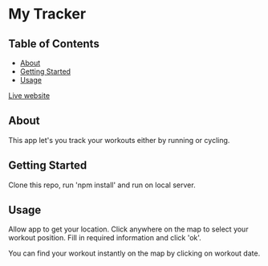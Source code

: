 # My Tracker

## Table of Contents

- [About](#about)
- [Getting Started](#getting_started)
- [Usage](#usage)

[Live website](https://www.google.com)

## About <a name = "about"></a>

This app let's you track your workouts either by running or cycling.

## Getting Started <a name = "getting_started"></a>

Clone this repo, run 'npm install' and run on local server.

## Usage <a name = "usage"></a>

Allow app to get your location. Click anywhere on the map to select your workout position. Fill in required information and click 'ok'.

You can find your workout instantly on the map by clicking on workout date.
